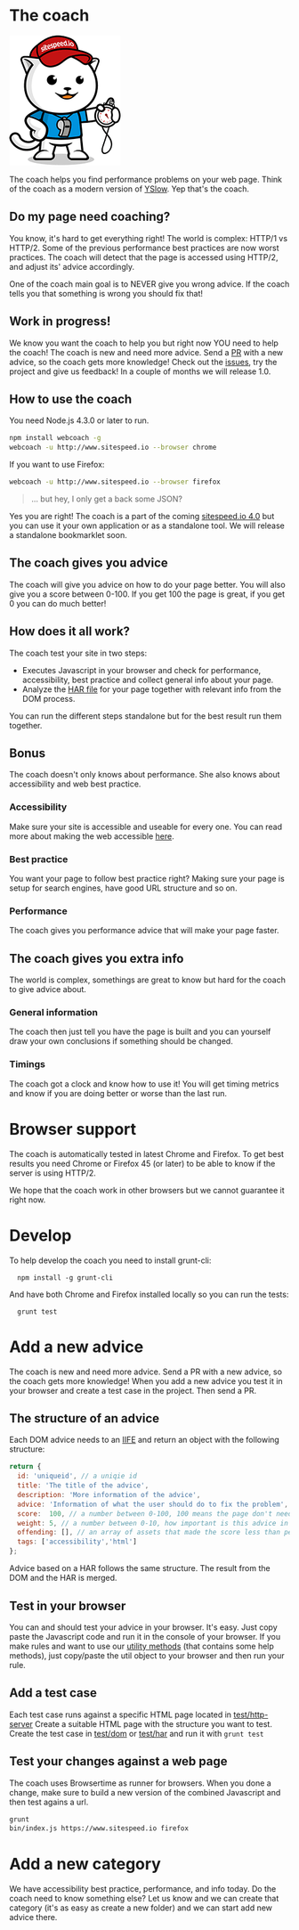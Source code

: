 # The coach

![The coach](img/coach.png)

The coach helps you find performance problems on your web page. Think of the coach as a modern version of [YSlow](http://yslow.org/). Yep that's the coach.

## Do my page need coaching?

You know, it's hard to get everything right! The world is complex: HTTP/1 vs HTTP/2. Some of the previous performance best practices are now worst practices. The coach will detect that the page is accessed using HTTP/2, and adjust its' advice accordingly.

One of the coach main goal is to NEVER give you wrong advice. If the coach tells you that something is wrong you should fix that!

## Work in progress!
We know you want the coach to help you but right now YOU need to help the coach! The coach is new and need more advice. Send a [PR](#develop) with a new advice, so the coach gets more knowledge! Check out the [issues](https://github.com/sitespeedio/coach/issues), try the project and give us feedback! In a couple of months we will release 1.0.

## How to use the coach

You need Node.js 4.3.0 or later to run.

```bash
npm install webcoach -g
webcoach -u http://www.sitespeed.io --browser chrome
```
If you want to use Firefox:
```bash
webcoach -u http://www.sitespeed.io --browser firefox
```

 > ... but hey, I only get a back some JSON?

Yes you are right! The coach is a part of the coming [sitespeed.io 4.0](https://www.sitespeed.io) but you can use it your own application or as a standalone tool. We will release a standalone bookmarklet soon.

## The coach gives you advice
The coach will give you advice on how to do your page better. You will also give you a score between 0-100. If you get 100 the page is great, if you get 0 you can do much better!

## How does it all work?

The coach test your site in two steps:
 * Executes Javascript in your browser and check for performance, accessibility, best practice and collect general info about your page.
 * Analyze the [HAR file](http://www.softwareishard.com/blog/har-12-spec/) for your page together with relevant info from the DOM process.

You can run the different steps standalone but for the best result run them together.

## Bonus
The coach doesn't only knows about performance. She also knows about accessibility and web best practice.

### Accessibility
Make sure your site is accessible and useable for every one. You can read more about making the web accessible [here](https://www.marcozehe.de/2015/12/14/the-web-accessibility-basics/).

### Best practice
You want your page to follow best practice right? Making sure your page is setup for search engines, have good URL structure and so on.

### Performance
The coach gives you performance advice that will make your page faster.

## The coach gives you extra info
The world is complex, somethings are great to know but hard for the coach to give advice about.

### General information
The coach then just tell you have the page is built and you can yourself draw your own conclusions if something should be changed.

### Timings
The coach got a clock and know how to use it! You will get timing metrics and know if you are doing better or worse than the last run.

# Browser support
The coach is automatically tested in latest Chrome and Firefox. To get best results you need Chrome or Firefox 45 (or later) to be able to know if the server is using HTTP/2.

We hope that the coach work in other browsers but we cannot guarantee it right now.

# Develop
To help develop the coach you need to install grunt-cli:

```
  npm install -g grunt-cli
```

And have both Chrome and Firefox installed locally so you can run the tests:
```
  grunt test
```


# Add a new advice
The coach is new and need more advice. Send a PR with a new advice, so the coach gets more knowledge! When you add a new advice you test it in your browser and create a test case in the project. Then send a PR.

## The structure of an advice

Each DOM advice needs to an [IIFE](https://en.wikipedia.org/wiki/Immediately-invoked_function_expression) and return an object with the following structure:

```javascript
return {
  id: 'uniqueid', // a uniqie id
  title: 'The title of the advice',
  description: 'More information of the advice',
  advice: 'Information of what the user should do to fix the problem',
  score:  100, // a number between 0-100, 100 means the page don't need any advice
  weight: 5, // a number between 0-10, how important is this advice in this category? 10 means super important
  offending: [], // an array of assets that made the score less than perfect
  tags: ['accessibility','html']
};
```

Advice based on a HAR follows the same structure. The result from the DOM and the HAR is merged.

## Test in your browser
You can and should test your advice in your browser. It's easy. Just copy paste the Javascript code and run it in the console of your browser. If you make rules and want to use our [utility methods](blob/master/lib/dom/util.js) (that contains some help methods), just copy/paste the util object to your browser and then run your rule.

## Add a test case
Each test case runs against a specific HTML page located in [test/http-server](test/http-server)  Create a suitable HTML page with the structure you want to test. Create the test case in  [test/dom](test/dom) or [test/har](test/har) and run it with <code>grunt test</code>

## Test your changes against a web page
The coach uses Browsertime as runner for browsers. When you done a change, make sure to build a new version of the combined Javascript and then test agains a url.

```bash
grunt
bin/index.js https://www.sitespeed.io firefox
```

# Add a new category
We have accessibility best practice, performance, and info today. Do the coach need to know something else? Let us know and we can create that category (it's as easy as create a new folder) and we can start add new advice there.
